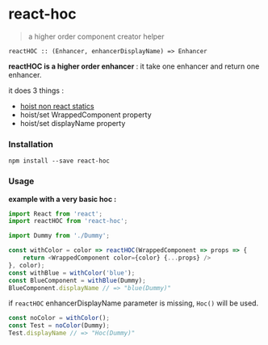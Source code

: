 # react-hoc

> a higher order component creator helper

`reactHOC :: (Enhancer, enhancerDisplayName) => Enhancer`

__reactHOC is a higher order enhancer__ :
it take one enhancer and return one enhancer.

it does 3 things :
  - [hoist non react statics](https://www.npmjs.com/package/hoist-non-react-statics)
  - hoist/set WrappedComponent property
  - hoist/set displayName property


### Installation

`npm install --save react-hoc`

### Usage

__example with a very basic hoc :__
```js
import React from 'react';
import reactHOC from 'react-hoc';

import Dummy from './Dummy';

const withColor = color => reactHOC(WrappedComponent => props => {
    return <WrappedComponent color={color} {...props} />
}, color);
const withBlue = withColor('blue');
const BlueComponent = withBlue(Dummy);
BlueComponent.displayName // => "blue(Dummy)"
```
if `reactHOC` enhancerDisplayName parameter is missing, `Hoc()` will be used.
```js
const noColor = withColor();
const Test = noColor(Dummy);
Test.displayName // => "Hoc(Dummy)"
```
